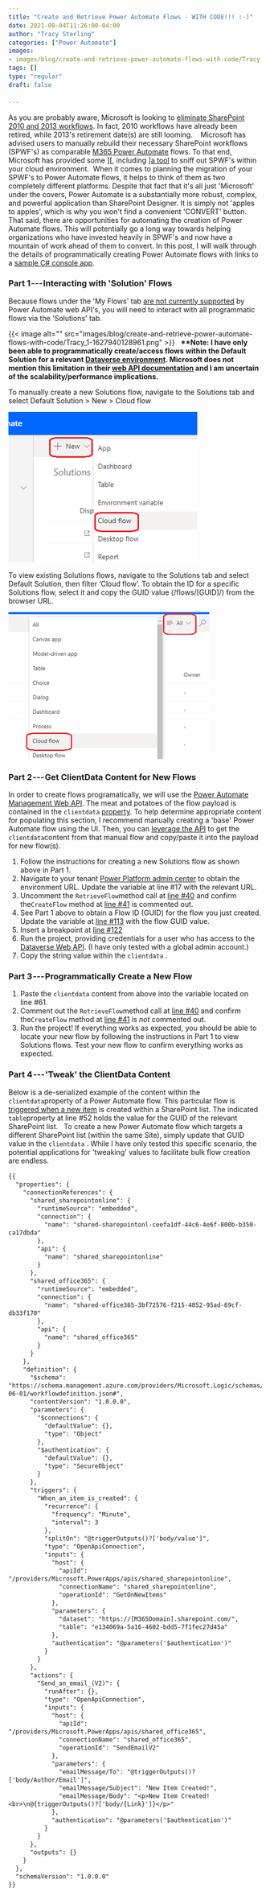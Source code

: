 ```yaml
---
title: "Create and Retrieve Power Automate Flows - WITH CODE!!! :-)"
date: 2021-08-04T11:26:00-04:00
author: "Tracy Sterling"
categories: ["Power Automate"]
images:
- images/blog/create-and-retrieve-power-automate-flows-with-code/Tracy_1-1627940128961.png
tags: []
type: "regular"
draft: false

---
```


As you are probably aware, Microsoft is looking to [eliminate SharePoint
2010 and 2013
workflows](https://support.microsoft.com/en-us/office/sharepoint-2010-workflow-retirement-1ca3fff8-9985-410a-85aa-8120f626965f?ui=en-US&rs=en-US&ad=US). In fact, 2010 workflows have already been retired,
while 2013's retirement date(s) are still looming. 
 
Microsoft has advised users to manually rebuild their necessary
SharePoint workflows (SPWF's) as comparable
[M365 Power
Automate](https://docs.microsoft.com/en-us/power-automate/getting-started) flows. To that end, Microsoft has provided some
][, including ][a
tool](https://docs.microsoft.com/en-us/sharepoint/dev/transform/modernize-scanner) to sniff out SPWF's within your cloud
environment. 
When it comes to planning the migration of your SPWF's to Power Automate
flows, it helps to think of them as two completely different platforms.
Despite that fact that it's all just 'Microsoft' under the covers, Power
Automate is a substantially more robust, complex, and powerful
application than SharePoint Designer. It is simply not 'apples to
apples', which is why you won't find a convenient 'CONVERT' button. 
 
That said, there are opportunities for automating the creation of Power
Automate flows. This will potentially go a long way towards helping
organizations who have invested heavily in SPWF's and now have a
mountain of work ahead of them to convert. In this post, I will walk
through the details of programmatically creating Power Automate flows
with links to a [sample C# console
app](https://github.com/TracyGH/CreatePowerAutomateFlow/tree/master/CreateFlows). 

### Part 1 --- Interacting with 'Solution' Flows 

Because flows under the 'My Flows' tab [are not currently
supported](https://docs.microsoft.com/en-us/power-automate/web-api) by Power Automate web API's, you will need to
interact with all programmatic flows via the 'Solutions' tab. 

{{< image alt="" src="images/blog/create-and-retrieve-power-automate-flows-with-code/Tracy_1-1627940128961.png" >}}
 
**\*\*Note: I have only been able to programmatically create/access
flows within the Default Solution for a relevant [Dataverse
environment](https://docs.microsoft.com/en-us/learn/modules/create-manage-environments/). Microsoft does not mention this limitation
in their [web API
documentation](https://docs.microsoft.com/en-us/power-automate/web-api) and I am uncertain of the
scalability/performance implications.**


To manually create a new Solutions flow, navigate to the Solutions tab and select Default Solution > New > Cloud flow 

![](content/media/../../../../content/media/create-and-retrieve-power-automate-flows-with-code/Tracy_2-1627940129014.png)

To view existing Solutions flows, navigate to the Solutions tab and select Default Solution, then filter ‘Cloud flow’.
To obtain the ID for a specific Solutions flow, select it and copy the GUID value (/flows/[GUID]/) from the browser URL.

![](content/media/../../../../content/media/create-and-retrieve-power-automate-flows-with-code/Tracy_3-1627940128946.png)


### Part 2 --- Get ClientData Content for New Flows 

In order to create flows programatically, we will use the [Power
Automate Management Web
API](https://docs.microsoft.com/en-us/power-automate/web-api). The meat and potatoes of the flow payload is
contained in the `clientdata`
[property](https://docs.microsoft.com/en-us/power-automate/web-api#create-a-cloud-flow). To help determine appropriate content for populating
this section, I recommend manually creating a 'base' Power Automate flow
using the UI. Then, you can [leverage the
API](https://docs.microsoft.com/en-us/power-automate/web-api#list-flows) to get the `clientdata`content from that manual flow and copy/paste it into
the payload for new flow(s).
1.  Follow the instructions for creating a new Solutions flow as shown
    above in Part 1. 
2.  Navigate to your tenant [Power Platform admin
    center](https://admin.powerplatform.microsoft.com/environments) to obtain the environment URL. Update the
    variable at line #17 with the relevant URL. 
3.  Uncomment the `RetrieveFlow`method
    call at [line
    #40](https://github.com/TracyGH/CreatePowerAutomateFlow/blob/master/CreateFlows/SampleProgram.cs)
    and confirm the`CreateFlow` method
    at [line
    #41](https://github.com/TracyGH/CreatePowerAutomateFlow/blob/master/CreateFlows/SampleProgram.cs)
    is commented out.
4.  See Part 1 above to obtain a Flow ID (GUID) for the flow you just
    created. Update the variable at [line
    #113](https://github.com/TracyGH/CreatePowerAutomateFlow/blob/master/CreateFlows/SampleProgram.cs)
    with the flow GUID value. 
5.  Insert a breakpoint at [line
    #122](https://github.com/TracyGH/CreatePowerAutomateFlow/blob/master/CreateFlows/SampleProgram.cs)
6.  Run the project, providing credentials for a user who has access to
    the [Dataverse Web
    API](https://docs.microsoft.com/en-us/powerapps/developer/data-platform/authenticate-oauth). (I have only tested with a global admin
    account.)
7.  Copy the string value within the `clientdata` .
### Part 3 --- Programmatically Create a New Flow 

1.  Paste the `clientdata` content from
    above into the variable located on line #61.
2.  Comment out the `RetrieveFlow`method
    call at [line
    #40](https://github.com/TracyGH/CreatePowerAutomateFlow/blob/master/CreateFlows/SampleProgram.cs)
    and confirm the`CreateFlow` method
    at [line
    #41](https://github.com/TracyGH/CreatePowerAutomateFlow/blob/master/CreateFlows/SampleProgram.cs)
    is *not* commented out.
3.  Run the project!
If everything works as expected, you should be able to locate your new
flow by following the instructions in Part 1 to view Solutions
flows. Test your new flow to confirm everything works as expected. 
 
### Part 4 --- 'Tweak' the ClientData Content 

Below is a de-serialized example of the content within the
`clientdata`property of a Power Automate
flow. This particular flow is [triggered when a new
item](https://docs.microsoft.com/en-us/sharepoint/dev/business-apps/power-automate/sharepoint-connector-actions-triggers#when-an-item-is-created) is created within a SharePoint list. The indicated
`table`property at line #52 holds the
value for the GUID of the relevant SharePoint list.
 
To create a new Power Automate flow which targets a different SharePoint
list (within the same Site), simply update that GUID value in the
`clientdata` . While I have only tested
this specific scenario, the potential applications for 'tweaking' values
to facilitate bulk flow creation are endless. 
 
 
``` {.lia-code-sample .language-json}
{{
  "properties": {
    "connectionReferences": {
      "shared_sharepointonline": {
        "runtimeSource": "embedded",
        "connection": {
          "name": "shared-sharepointonl-ceefa1df-44c6-4e6f-800b-b350-ca17dbda"
        },
        "api": {
          "name": "shared_sharepointonline"
        }
      },
      "shared_office365": {
        "runtimeSource": "embedded",
        "connection": {
          "name": "shared-office365-3bf72576-f215-4852-95ad-69cf-db33f170"
        },
        "api": {
          "name": "shared_office365"
        }
      }
    },
    "definition": {
      "$schema": "https://schema.management.azure.com/providers/Microsoft.Logic/schemas/2016-06-01/workflowdefinition.json#",
      "contentVersion": "1.0.0.0",
      "parameters": {
        "$connections": {
          "defaultValue": {},
          "type": "Object"
        },
        "$authentication": {
          "defaultValue": {},
          "type": "SecureObject"
        }
      },
      "triggers": {
        "When_an_item_is_created": {
          "recurrence": {
            "frequency": "Minute",
            "interval": 3
          },
          "splitOn": "@triggerOutputs()?['body/value']",
          "type": "OpenApiConnection",
          "inputs": {
            "host": {
              "apiId": "/providers/Microsoft.PowerApps/apis/shared_sharepointonline",
              "connectionName": "shared_sharepointonline",
              "operationId": "GetOnNewItems"
            },
            "parameters": {
              "dataset": "https://[M365Domain].sharepoint.com/",
              "table": "e134069a-5a16-4602-bdd5-7f1fec27d45a"
            },
            "authentication": "@parameters('$authentication')"
          }
        }
      },
      "actions": {
        "Send_an_email_(V2)": {
          "runAfter": {},
          "type": "OpenApiConnection",
          "inputs": {
            "host": {
              "apiId": "/providers/Microsoft.PowerApps/apis/shared_office365",
              "connectionName": "shared_office365",
              "operationId": "SendEmailV2"
            },
            "parameters": {
              "emailMessage/To": "@triggerOutputs()?['body/Author/Email']",
              "emailMessage/Subject": "New Item Created!",
              "emailMessage/Body": "<p>New Item Created!<br>\n@{triggerOutputs()?['body/{Link}']}</p>"
            },
            "authentication": "@parameters('$authentication')"
          }
        }
      },
      "outputs": {}
    }
  },
  "schemaVersion": "1.0.0.0"
}}
```

